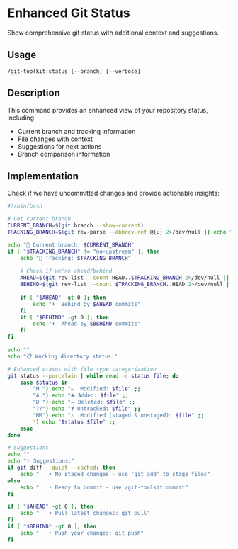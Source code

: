 # Enhanced Git Status

Show comprehensive git status with additional context and suggestions.

## Usage
```
/git-toolkit:status [--branch] [--verbose]
```

## Description
This command provides an enhanced view of your repository status, including:
- Current branch and tracking information
- File changes with context
- Suggestions for next actions
- Branch comparison information

## Implementation

Check if we have uncommitted changes and provide actionable insights:

```bash
#!/bin/bash

# Get current branch
CURRENT_BRANCH=$(git branch --show-current)
TRACKING_BRANCH=$(git rev-parse --abbrev-ref @{u} 2>/dev/null || echo "no-upstream")

echo "📍 Current branch: $CURRENT_BRANCH"
if [ "$TRACKING_BRANCH" != "no-upstream" ]; then
    echo "🔗 Tracking: $TRACKING_BRANCH"
    
    # Check if we're ahead/behind
    AHEAD=$(git rev-list --count HEAD..$TRACKING_BRANCH 2>/dev/null || echo "0")
    BEHIND=$(git rev-list --count $TRACKING_BRANCH..HEAD 2>/dev/null || echo "0")
    
    if [ "$AHEAD" -gt 0 ]; then
        echo "⬇️  Behind by $AHEAD commits"
    fi
    if [ "$BEHIND" -gt 0 ]; then
        echo "⬆️  Ahead by $BEHIND commits"
    fi
fi

echo ""
echo "📋 Working directory status:"

# Enhanced status with file type categorization
git status --porcelain | while read -r status file; do
    case $status in
        "M ") echo "✏️  Modified: $file" ;;
        "A ") echo "➕ Added: $file" ;;
        "D ") echo "➖ Deleted: $file" ;;
        "??") echo "❓ Untracked: $file" ;;
        "MM") echo "⚠️  Modified (staged & unstaged): $file" ;;
        *) echo "$status $file" ;;
    esac
done

# Suggestions
echo ""
echo "💡 Suggestions:"
if git diff --quiet --cached; then
    echo "   • No staged changes - use 'git add' to stage files"
else
    echo "   • Ready to commit - use /git-toolkit:commit"
fi

if [ "$AHEAD" -gt 0 ]; then
    echo "   • Pull latest changes: git pull"
fi
if [ "$BEHIND" -gt 0 ]; then
    echo "   • Push your changes: git push"
fi
```